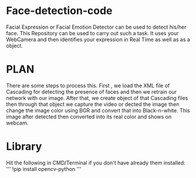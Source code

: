 # Face-detection-code
Facial Expression or Facial Emotion Detector can be used to detect his/her face. This Repository can be used to carry out such a task. It uses your WebCamera and then identifies your expression in Real Time as well as as a object.

# PLAN
There are some steps to process this. First , we load the XML file of Cascading for detecting the presence of faces and then we retrain our network with our image. After that, we create object of that Cascading files then through that object we capture the video or dected the image then change the image color using BGR and convert that into Black-n-white. This image after detected then converted into its real color and shows on webcam.

# Library
Hit the following in CMD/Terminal if you don't have already them installed:
'''
!pip install opencv-python
'''
